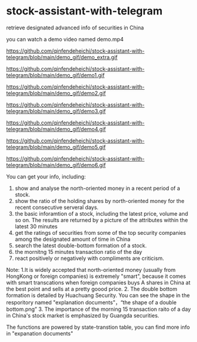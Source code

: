 # stock-assistant-with-telegram
retrieve designated advanced info of securities in China

you can watch a demo video named demo.mp4

https://github.com/qinfendeheichi/stock-assistant-with-telegram/blob/main/demo_gif/demo_extra.gif

https://github.com/qinfendeheichi/stock-assistant-with-telegram/blob/main/demo_gif/demo1.gif

https://github.com/qinfendeheichi/stock-assistant-with-telegram/blob/main/demo_gif/demo2.gif

https://github.com/qinfendeheichi/stock-assistant-with-telegram/blob/main/demo_gif/demo3.gif

https://github.com/qinfendeheichi/stock-assistant-with-telegram/blob/main/demo_gif/demo4.gif

https://github.com/qinfendeheichi/stock-assistant-with-telegram/blob/main/demo_gif/demo5.gif

https://github.com/qinfendeheichi/stock-assistant-with-telegram/blob/main/demo_gif/demo6.gif


You can get your info, including:

  1. show and	analyse the north-oriented money in a recent period of a stock.
  2. show the ratio of the holding shares by north-oriented money for the recent consecutive serveral days. 
  3. the basic inforamtion of a stock, including the latest price, volume and so on. The results are returned by a picture 
  of the attributes within the latest 30 minutes
  4. get the ratings of securities from some of the top security companies among the designated amount of time in China
  5. search the latest double-bottom formation of a stock.
  6. the mornitng 15 minutes transaction ratio of the day 
  7. react positively or negatively with compliments are criticism.
 
Note:
  1.It is widely accepted that north-oriented money (usually from HongKong or foreign companies) is extremely "smart", 
  because it comes with smart transcations when foreign companies buys A shares in China at the best point and sells at a 
  pretty goood price.
  2. The double bottom formation is detailed by Huachuang Security. You can see the shape in the resporitory named "explanation documents"，“the shape of a double bottom.png”
  3. The importance of the morning 15 transaction raito of a day in China's stock market is emphasized by Guangda securities.
  
The functions are powered by state-transtion table, you can find more info in "expanation documents"



  



